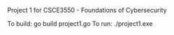 Project 1 for CSCE3550 - Foundations of Cybersecurity

To build: go build project1.go
To run: ./project1.exe
